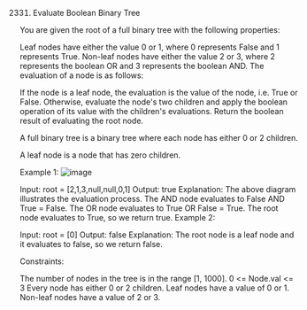 2331. Evaluate Boolean Binary Tree

You are given the root of a full binary tree with the following properties:

Leaf nodes have either the value 0 or 1, where 0 represents False and 1 represents True.
Non-leaf nodes have either the value 2 or 3, where 2 represents the boolean OR and 3 represents the boolean AND.
The evaluation of a node is as follows:

If the node is a leaf node, the evaluation is the value of the node, i.e. True or False.
Otherwise, evaluate the node's two children and apply the boolean operation of its value with the children's evaluations.
Return the boolean result of evaluating the root node.

A full binary tree is a binary tree where each node has either 0 or 2 children.

A leaf node is a node that has zero children.

 

Example 1:
![image](https://github.com/Adityaraj05/LeetCode/assets/118068294/45468eab-2667-46e6-a3e9-a8523967791c)



Input: root = [2,1,3,null,null,0,1]
Output: true
Explanation: The above diagram illustrates the evaluation process.
The AND node evaluates to False AND True = False.
The OR node evaluates to True OR False = True.
The root node evaluates to True, so we return true.
Example 2:

Input: root = [0]
Output: false
Explanation: The root node is a leaf node and it evaluates to false, so we return false.
 

Constraints:

The number of nodes in the tree is in the range [1, 1000].
0 <= Node.val <= 3
Every node has either 0 or 2 children.
Leaf nodes have a value of 0 or 1.
Non-leaf nodes have a value of 2 or 3.
